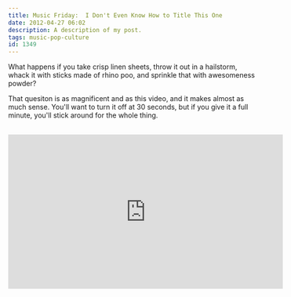 ```yaml
---
title: Music Friday:  I Don't Even Know How to Title This One
date: 2012-04-27 06:02
description: A description of my post.
tags: music-pop-culture
id: 1349
---
```

What happens if you take crisp linen sheets, throw it out in a hailstorm, whack it with sticks made of rhino poo, and sprinkle that with awesomeness powder?

That quesiton is as magnificent and as this video, and it makes almost as much sense.  You'll want to turn it off at 30 seconds, but if you give it a full minute, you'll stick around for the whole thing.

<span class="spanEndPreview">&nbsp;</span><iframe width="560" height="315" src="http://www.youtube.com/embed/DD0A2plMSVA" frameborder="0" allowfullscreen></iframe>